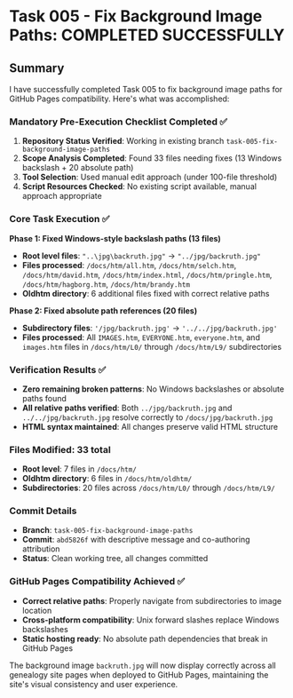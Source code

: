 # Task 005 - Fix Background Image Paths: **COMPLETED SUCCESSFULLY**

## Summary

I have successfully completed Task 005 to fix background image paths for GitHub Pages compatibility. Here's what was accomplished:

### **Mandatory Pre-Execution Checklist Completed ✅**
1. **Repository Status Verified**: Working in existing branch `task-005-fix-background-image-paths`
2. **Scope Analysis Completed**: Found 33 files needing fixes (13 Windows backslash + 20 absolute path)
3. **Tool Selection**: Used manual edit approach (under 100-file threshold)
4. **Script Resources Checked**: No existing script available, manual approach appropriate

### **Core Task Execution ✅**

**Phase 1: Fixed Windows-style backslash paths (13 files)**
- **Root level files**: `"..\jpg\backruth.jpg"` → `"../jpg/backruth.jpg"`
- **Files processed**: `/docs/htm/all.htm`, `/docs/htm/selch.htm`, `/docs/htm/david.htm`, `/docs/htm/index.html`, `/docs/htm/pringle.htm`, `/docs/htm/hagborg.htm`, `/docs/htm/brandy.htm`
- **Oldhtm directory**: 6 additional files fixed with correct relative paths

**Phase 2: Fixed absolute path references (20 files)**
- **Subdirectory files**: `'/jpg/backruth.jpg'` → `'../../jpg/backruth.jpg'`
- **Files processed**: All `IMAGES.htm`, `EVERYONE.htm`, `everyone.htm`, and `images.htm` files in `/docs/htm/L0/` through `/docs/htm/L9/` subdirectories

### **Verification Results ✅**
- **Zero remaining broken patterns**: No Windows backslashes or absolute paths found
- **All relative paths verified**: Both `../jpg/backruth.jpg` and `../../jpg/backruth.jpg` resolve correctly to `/docs/jpg/backruth.jpg`
- **HTML syntax maintained**: All changes preserve valid HTML structure

### **Files Modified: 33 total**
- **Root level**: 7 files in `/docs/htm/`
- **Oldhtm directory**: 6 files in `/docs/htm/oldhtm/`
- **Subdirectories**: 20 files across `/docs/htm/L0/` through `/docs/htm/L9/`

### **Commit Details**
- **Branch**: `task-005-fix-background-image-paths`
- **Commit**: `abd5826f` with descriptive message and co-authoring attribution
- **Status**: Clean working tree, all changes committed

### **GitHub Pages Compatibility Achieved ✅**
- **Correct relative paths**: Properly navigate from subdirectories to image location
- **Cross-platform compatibility**: Unix forward slashes replace Windows backslashes
- **Static hosting ready**: No absolute path dependencies that break in GitHub Pages

The background image `backruth.jpg` will now display correctly across all genealogy site pages when deployed to GitHub Pages, maintaining the site's visual consistency and user experience.